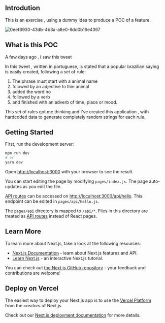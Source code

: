 ## Introdution

This is an exercise , using a dummy idea to produce a POC of a feature.

![0eef6930-43db-4b3a-a8e0-6dd0b16e4367](https://user-images.githubusercontent.com/11979969/147813395-b7313064-9ad4-48b8-a829-febb95984f0b.jpeg)

## What is this POC

A few days ago , i saw this tweet


In this tweet , written in portuguese, is stated that a popular brazilian saying is easily created, following a set of rule:

1. The phrase must start with a animal name
2. folowed by an adjective to thie animal
3. added the word no
4. followed by a verb
5. and finished with an adverb of time, place or mood.


This set of rules got me thinking and I've created this application , with hardcoded data to generate completely random strings for each rule.

## Getting Started

First, run the development server:

```bash
npm run dev
# or
yarn dev
```

Open [http://localhost:3000](http://localhost:3000) with your browser to see the result.

You can start editing the page by modifying `pages/index.js`. The page auto-updates as you edit the file.

[API routes](https://nextjs.org/docs/api-routes/introduction) can be accessed on [http://localhost:3000/api/hello](http://localhost:3000/api/hello). This endpoint can be edited in `pages/api/hello.js`.

The `pages/api` directory is mapped to `/api/*`. Files in this directory are treated as [API routes](https://nextjs.org/docs/api-routes/introduction) instead of React pages.

## Learn More

To learn more about Next.js, take a look at the following resources:

- [Next.js Documentation](https://nextjs.org/docs) - learn about Next.js features and API.
- [Learn Next.js](https://nextjs.org/learn) - an interactive Next.js tutorial.

You can check out [the Next.js GitHub repository](https://github.com/vercel/next.js/) - your feedback and contributions are welcome!

## Deploy on Vercel

The easiest way to deploy your Next.js app is to use the [Vercel Platform](https://vercel.com/new?utm_medium=default-template&filter=next.js&utm_source=create-next-app&utm_campaign=create-next-app-readme) from the creators of Next.js.

Check out our [Next.js deployment documentation](https://nextjs.org/docs/deployment) for more details.
